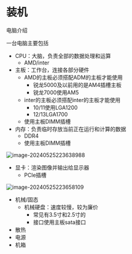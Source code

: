 # 装机

电脑介绍

一台电脑主要包括

- CPU：大脑，负责全部的数据处理和运算
  - AMD/inter
- 主板：工作台，连接各部分硬件
  - AMD的主板必须搭配ADM的主板才能使用
    - 锐龙5000及以前用的是AM4插槽主板
    - 锐龙7000使用AM5
  - inter的主板必须搭配inter的主板才能使用
    - 10/11使用LGA1200
    - 12/13LGA1700
  - 使用主板DIMM插槽
- 内存：负责临时存放当前正在运行和计算的数据
  - DDR4
  - 使用主板DIMM插槽

![image-20240525223638988](D:/i/2023/11/19/image-20240525223638988-1716647932423-3.png)

- 显卡：渲染图像并输出给显示器
  - PCle插槽

![image-20240525223658109](D:/i/2023/11/19/image-20240525223658109-1716647906013-1.png)

- 机械/固态
  - 机械硬盘：速度较慢，较为廉价
    - 常见有3.5寸和2.5寸的
    - 接口使用主板sata接口
- 散热
- 电源
- 机箱